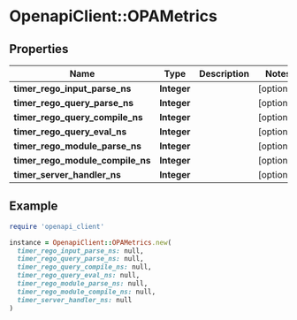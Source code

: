 # OpenapiClient::OPAMetrics

## Properties

| Name | Type | Description | Notes |
| ---- | ---- | ----------- | ----- |
| **timer_rego_input_parse_ns** | **Integer** |  | [optional] |
| **timer_rego_query_parse_ns** | **Integer** |  | [optional] |
| **timer_rego_query_compile_ns** | **Integer** |  | [optional] |
| **timer_rego_query_eval_ns** | **Integer** |  | [optional] |
| **timer_rego_module_parse_ns** | **Integer** |  | [optional] |
| **timer_rego_module_compile_ns** | **Integer** |  | [optional] |
| **timer_server_handler_ns** | **Integer** |  | [optional] |

## Example

```ruby
require 'openapi_client'

instance = OpenapiClient::OPAMetrics.new(
  timer_rego_input_parse_ns: null,
  timer_rego_query_parse_ns: null,
  timer_rego_query_compile_ns: null,
  timer_rego_query_eval_ns: null,
  timer_rego_module_parse_ns: null,
  timer_rego_module_compile_ns: null,
  timer_server_handler_ns: null
)
```

